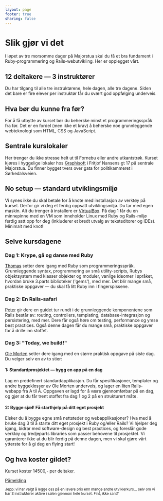 ```yaml
---
layout: page
footer: true
sharing: false
---
```


<h1>Slik gjør vi det</h1>

<p>I løpet av tre morsomme dager på Majorstua skal du få et bra fundament
i Ruby-programmering og Rails-webutvikling. Her er opplegget vårt.</p>

<h2>12 deltakere &mdash; 3 instruktører</h2>

<p>Du har tilgang til alle tre instruktørene, hele dagen, alle tre
dagene. Siden det bare er fire elever per instruktør får du svært god
oppfølging underveis.</p>


<h2>Hva bør du kunne fra før?</h2>

<p>For å få utbytte av kurset bør du beherske minst et
programmeringsspråk fra før. Det er en fordel (men ikke et krav) å
beherske noe grunnleggende webteknologi som HTML, CSS og
JavaScript.</p>

<h2>Sentrale kurslokaler</h2>

<p>Her trenger du ikke stresse helt ut til Fornebu eller andre
utkantstrøk. Kurset kjøres i hyggelige lokaler hos <a href="http://graphisoft.no/">Graphisoft</a> i
Fritjof Nansens gt 17 på sentrale Majorstua. Du finner bygget tvers
over gata for politikammeret i Sørkedalsveien.</p>

<h2>No setup &mdash; standard utviklingsmiljø</h2>

<p>Vi synes ikke du skal betale for å knote med installasjon av
verktøy på kurset. Derfor gir vi deg et ferdig oppsatt
utviklingsmiljø. Du tar med egen maskin. Alt du trenger å installere
er <a href="https://www.virtualbox.org/">VirtualBox</a>. På dag 1 får
du en minnepinne med en VM som inneholder Linux med Ruby og
Rails-miljø ferdig satt opp for deg (inkluderer et bredt utvalg av
teksteditorer og IDEs). Minimalt med knot!</p>


<h2>Selve kursdagene</h2>

<h3>Dag 1: Krype, gå og danse med Ruby</h3>

<p><a href="/instructors">Thomas</a> setter dere igang med Ruby som
programmeringsspråk. Grunnleggende syntax, programmering av små
utility-scripts, Rubys objektsystem med klasser objekter og moduler,
vanlige ideomer i språket, hvordan bruke 3.parts biblioteker ('gems'),
med mer. Det blir mange små, praktiske oppgaver &mdash; du skal få litt Ruby
inn i fingerspissene.</p>

<h3>Dag 2: En Rails-safari</h3>

<p><a href="/instructors">Peter</a> gir dere en guidet tur rundt i de
grunnleggende komponentene som Rails består av: routing, controllers,
templating, database-integrasjon og persistering, med mer. Dere får
også høre om testing, performance og ymse best practices. Også denne
dagen får du mange små, praktiske oppgaver for å drille inn stoffet.</p>

<h3>Dag 3: "Today, we build!"</h3>

<p><a href="/instructors">Ole Morten</a> setter dere igang med en større praktisk oppgave på siste
dag. Du velger selv en av to stier:</p>

<h4>1: Standardprosjektet &mdash; bygg en app på en dag</h4>

<p>Lag en predefinert standardapplikasjon. Du får spesifikasjoner,
templater og andre byggeklosser av Ole Morten underveis, og lager en
liten Rails-webapp fra A til Å. Oppgaven er lagd for å være
gjennomførbar på en dag, og gjør at du får trent stoffet fra dag 1 og
2 på en strukturert måte.</p>

<h4>2: Bygge sjæl! Få starthjelp på ditt eget prosjekt</h4> <p>Elsker du å
bygge egne små nettsteder og webapplikasjoner? Hva med å bruke dag 3
til å starte ditt eget prosjekt i Ruby og/eller Rails? Vi hjelper deg
igang, bidrar med software-design og best practices, og foreslår gode
verktøy og tredjeparts libraries som passer behovene til
prosjektet. Vi garanterer ikke at du blir ferdig på denne dagen, men
vi skal gjøre vårt ytterste for å gi deg en flying start!</p>


<h2>Og hva koster gildet?</h2>

<p>Kurset koster 14500,- per deltaker.</p>

<p>
 <a href="mailto:info@rubykurs.no?subject=Kurs-henvendelse&body=Ja
 takk, jeg ønsker mer informasjon om kurset! %0A%0A" class="signupbutton">Påmelding</a>
</p>

<p><small>Jepp: vi har valgt å legge oss på en lavere pris enn mange andre
utviklerkurs... selv om vi har 3 instruktører aktive i salen gjennom hele
kurset. Fint, ikke sant?</small></p>
